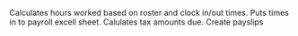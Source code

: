 Calculates hours worked based on roster and clock in/out times. 
Puts times in to payroll excell sheet.
Calulates tax amounts due.
Create payslips
